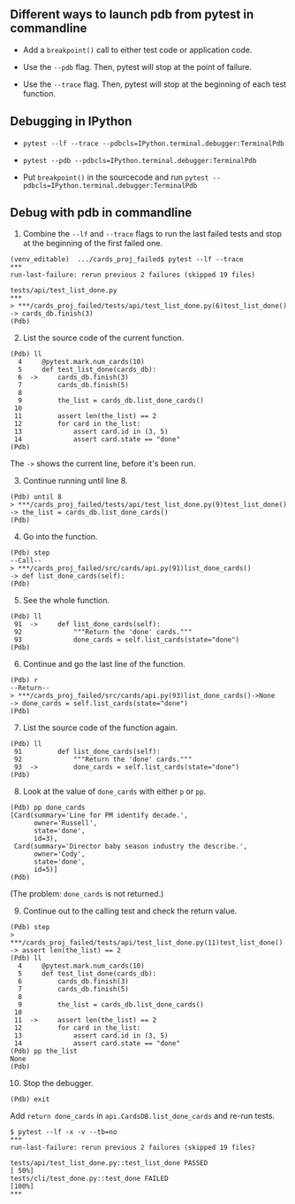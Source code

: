 ## Different ways to launch pdb from pytest in commandline

- Add a `breakpoint()` call to either test code or application code.

- Use the `--pdb` flag. Then, pytest will stop at the point of failure.

- Use the `--trace` flag. Then, pytest will stop at the beginning of each test function.

## Debugging in IPython

- `pytest --lf --trace --pdbcls=IPython.terminal.debugger:TerminalPdb`

- `pytest --pdb --pdbcls=IPython.terminal.debugger:TerminalPdb`

- Put `breakpoint()` in the sourcecode and run `pytest --pdbcls=IPython.terminal.debugger:TerminalPdb`

## Debug with pdb in commandline

1. Combine the `--lf` and `--trace` flags to run the last failed tests 
and stop at the beginning of the first failed one.

```unix
(venv_editable)  .../cards_proj_failed$ pytest --lf --trace
***
run-last-failure: rerun previous 2 failures (skipped 19 files)

tests/api/test_list_done.py 
***
> ***/cards_proj_failed/tests/api/test_list_done.py(6)test_list_done()
-> cards_db.finish(3)
(Pdb) 
```

2. List the source code of the current function.

```unix
(Pdb) ll
  4     @pytest.mark.num_cards(10)
  5     def test_list_done(cards_db):
  6  ->     cards_db.finish(3)
  7         cards_db.finish(5)
  8     
  9         the_list = cards_db.list_done_cards()
 10     
 11         assert len(the_list) == 2
 12         for card in the_list:
 13             assert card.id in (3, 5)
 14             assert card.state == "done"
(Pdb) 
```

The `->` shows the current line, before it's been run.

3. Continue running until line 8.

```unix
(Pdb) until 8
> ***/cards_proj_failed/tests/api/test_list_done.py(9)test_list_done()
-> the_list = cards_db.list_done_cards()
(Pdb) 
```

4. Go into the function.

```unix
(Pdb) step
--Call--
> ***/cards_proj_failed/src/cards/api.py(91)list_done_cards()
-> def list_done_cards(self):
(Pdb) 
```

5. See the whole function.

```unix
(Pdb) ll
 91  ->     def list_done_cards(self):
 92             """Return the 'done' cards."""
 93             done_cards = self.list_cards(state="done")
(Pdb) 
```

6. Continue and go the last line of the function.

```unix
(Pdb) r
--Return--
> ***/cards_proj_failed/src/cards/api.py(93)list_done_cards()->None
-> done_cards = self.list_cards(state="done")
(Pdb) 
```

7. List the source code of the function again.

```unix
(Pdb) ll
 91         def list_done_cards(self):
 92             """Return the 'done' cards."""
 93  ->         done_cards = self.list_cards(state="done")
(Pdb) 
```

8. Look at the value of `done_cards` with either `p` or `pp`.

```unix
(Pdb) pp done_cards
[Card(summary='Line for PM identify decade.',
      owner='Russell',
      state='done',
      id=3),
 Card(summary='Director baby season industry the describe.',
      owner='Cody',
      state='done',
      id=5)]
(Pdb) 
```

(The problem: `done_cards` is not returned.)

9. Continue out to the calling test and check the return value.

```unix
(Pdb) step
> ***/cards_proj_failed/tests/api/test_list_done.py(11)test_list_done()
-> assert len(the_list) == 2
(Pdb) ll
  4     @pytest.mark.num_cards(10)
  5     def test_list_done(cards_db):
  6         cards_db.finish(3)
  7         cards_db.finish(5)
  8     
  9         the_list = cards_db.list_done_cards()
 10     
 11  ->     assert len(the_list) == 2
 12         for card in the_list:
 13             assert card.id in (3, 5)
 14             assert card.state == "done"
(Pdb) pp the_list
None
(Pdb) 
```

10. Stop the debugger.
```unix
(Pdb) exit
```

Add `return done_cards` in `api.CardsDB.list_done_cards` and re-run tests.

```unix
$ pytest --lf -x -v --tb=no
***
run-last-failure: rerun previous 2 failures (skipped 19 files)

tests/api/test_list_done.py::test_list_done PASSED                                                                [ 50%]
tests/cli/test_done.py::test_done FAILED                                                                          [100%]
***
```